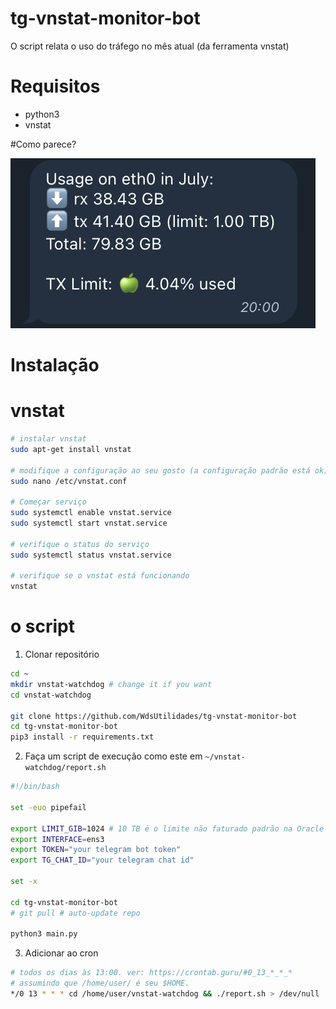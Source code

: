 # tg-vnstat-monitor-bot
O script relata o uso do tráfego no mês atual (da ferramenta vnstat)

# Requisitos
* python3
* vnstat 

#Como parece?

![screenshot](readme/screenshot.png)

# Instalação

# vnstat

```sh
# instalar vnstat
sudo apt-get install vnstat

# modifique a configuração ao seu gosto (a configuração padrão está ok)
sudo nano /etc/vnstat.conf 

# Começar serviço
sudo systemctl enable vnstat.service
sudo systemctl start vnstat.service

# verifique o status do serviço
sudo systemctl status vnstat.service

# verifique se o vnstat está funcionando
vnstat
```

# o script

1) Clonar repositório
```sh
cd ~
mkdir vnstat-watchdog # change it if you want
cd vnstat-watchdog

git clone https://github.com/WdsUtilidades/tg-vnstat-monitor-bot
cd tg-vnstat-monitor-bot
pip3 install -r requirements.txt
```

2) Faça um script de execução como este em `~/vnstat-watchdog/report.sh`

```sh
#!/bin/bash

set -euo pipefail

export LIMIT_GIB=1024 # 10 TB é o limite não faturado padrão na Oracle
export INTERFACE=ens3
export TOKEN="your telegram bot token"
export TG_CHAT_ID="your telegram chat id"

set -x

cd tg-vnstat-monitor-bot
# git pull # auto-update repo

python3 main.py
```

3) Adicionar ao cron

```sh
# todos os dias às 13:00. ver: https://crontab.guru/#0_13_*_*_*
# assumindo que /home/user/ é seu $HOME.
*/0 13 * * * cd /home/user/vnstat-watchdog && ./report.sh > /dev/null
```
